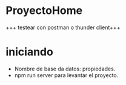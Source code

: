 # ProyectoHome

+++ testear con postman o thunder client+++

# iniciando

- Nombre de base da datos: propiedades.
- npm run server para levantar el proyecto.
